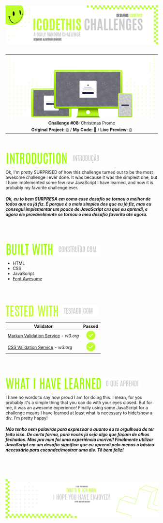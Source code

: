 ![A pretty README header](./assets/Readme-files/Readme-Header.png)
<br />
<br />

|         |               
| :-------------:|
| ![Challenge #08](./assets/Readme-files/Readme-Mockup.png)  |
| **Challenge #08:** Christmas Promo  | 
| **Original Project:** [🌐](https://twitter.com/iCodeThis/status/1605813656901533696/photo/1) / **My Code:** [📄](https://github.com/malunaridev/Challenges-iCodeThis/tree/master/8-christmas-promo) / **Live Preview:** [🌐](https://challenge-ict-8-christmas-promo.netlify.app/)  

<br />
<br />

![Introduction](./assets/Readme-files/Readme-Introduction.png) ![Introdução](./assets/Readme-files/Readme-Introducao.png)

Ok, I'm pretty SURPRISED of how this challenge turned out to be the most awesome challenge I ever done. 
It was because it was the simplest one, but I have implemented some few raw JavaScript I have learned, and now it is probably my favorite challenge ever. 

##### Ok, eu to bem SURPRESA em como esse desafio se tornou o melhor de todos que eu já fiz. É porque é o mais simples dos que eu já fiz, mas eu consegui implementar um pouco de JavaScript cru que eu aprendi, e agora ele provavelmente se tornou o meu desafio favorito até agora.

<br />
<br />
<br />

![Built with](./assets/Readme-files/Readme-Built-with.png) ![Construído com](./assets/Readme-files/Readme-Construido-com.png)

- HTML
- CSS
- JavaScript
- [Font Awesome](https://fontawesome.com/)

<br />
<br />
<br />

![Tested with](./assets/Readme-files/Readme-Tested-with.png) ![Testado com](./assets/Readme-files/Readme-Testado-com.png)

|  Validator  | Passed |
| ------------- | :-------------: |
|[Markup Validation Service](https://validator.w3.org/) - <em>w3.org</em> | ![Done](./assets/Readme-files/Readme-Done.png)  |
|[CSS Validation Service](https://jigsaw.w3.org/css-validator/) - <em>w3.org</em> | ![Done](./assets/Readme-files/Readme-Done.png)  |

<br />
<br />
<br />

![What I have learned](./assets/Readme-files/Readme-What-I-have-learned.png) ![O que aprendi](./assets/Readme-files/Readme-O-que-aprendi.png)

I have no words to say how proud I am for doing this.
I mean, for you probably it's a simple thing that you can do with your eyes closed.
But for me, it was an awesome experience!
Finally using some JavaScript for a challenge means I have learned at least what is necessary to hide/show a div. 
I'm pretty happy!

##### Não tenho nem palavras para expressar o quanto eu to orgulhosa de ter feito isso. De certa forma, para vocês já seja algo que façam de olhos fechados. Mas pra mim foi uma experiência incrível! Finalmente utilizar JavaScript em um desafio significa que eu aprendi pelo menos o básico necessário para esconder/mostrar uma div. Tô bem feliz!

<br />
<br />
<br />


![A pretty README footer](./assets/Readme-files/Readme-Footer.png)
